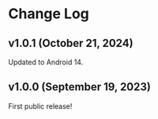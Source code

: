 # Change Log

## v1.0.1 (October 21, 2024)

Updated to Android 14.

## v1.0.0 (September 19, 2023)

First public release!
